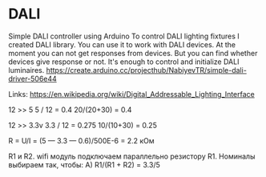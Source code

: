 # DALI
Simple DALI controller using Arduino
To control DALI lighting fixtures I created DALI library. You can use it to work with DALI devices. At the moment you can not get responses from devices. But you can find whether devices give response or not. It's enough to control and initialize DALI luminaires.
https://create.arduino.cc/projecthub/NabiyevTR/simple-dali-driver-506e44


Links:
https://en.wikipedia.org/wiki/Digital_Addressable_Lighting_Interface



12 >> 5
    5 / 12 = 0.4
    20/(20+30) = 0.4

12 >> 3.3v
    3.3 / 12 = 0.275
    10/(10+30) = 0.25


R = U/I = (5 — 3.3 — 0.6)/500E-6 = 2.2 кОм

R1 и R2. wifi модуль подключаем параллельно резистору R1. Номиналы выбираем так, чтобы:
A) R1/(R1 + R2) = 3.3/5